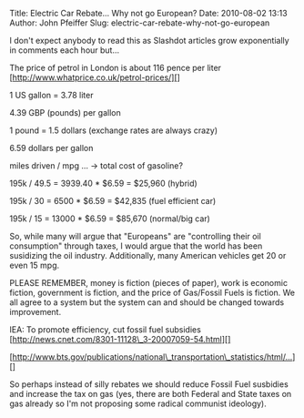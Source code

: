 Title: Electric Car Rebate... Why not go European?
Date: 2010-08-02 13:13
Author: John Pfeiffer
Slug: electric-car-rebate-why-not-go-european

<div class="field field-name-body field-type-text-with-summary field-label-hidden">
<div class="field-items">
<div class="field-item even">
I don't expect anybody to read this as Slashdot articles grow
exponentially in comments each hour but...

</p>

The price of petrol in London is about 116 pence per liter
[http://www.whatprice.co.uk/petrol-prices/][]  

1 US gallon = 3.78 liter  

4.39 GBP (pounds) per gallon  

1 pound = 1.5 dollars (exchange rates are always crazy)  

6.59 dollars per gallon

</p>

miles driven / mpg ... -\> total cost of gasoline?  

195k / 49.5 = 3939.40 \* $6.59 = $25,960 (hybrid)  

195k / 30 = 6500 \* $6.59 = $42,835 (fuel efficient car)  

195k / 15 = 13000 \* $6.59 = $85,670 (normal/big car)

</p>

So, while many will argue that "Europeans" are "controlling their oil
consumption" through taxes, I would argue that the world has been
susidizing the oil industry. Additionally, many American vehicles get 20
or even 15 mpg.

</p>

PLEASE REMEMBER, money is fiction (pieces of paper), work is economic
fiction, government is fiction, and the price of Gas/Fossil Fuels is
fiction. We all agree to a system but the system can and should be
changed towards improvement.

</p>

IEA: To promote efficiency, cut fossil fuel subsidies  
[http://news.cnet.com/8301-11128\_3-20007059-54.html][]

</p>

[http://www.bts.gov/publications/national\_transportation\_statistics/html/...][]

</p>

So perhaps instead of silly rebates we should reduce Fossil Fuel
susbidies and increase the tax on gas (yes, there are both Federal and
State taxes on gas already so I'm not proposing some radical communist
ideology).

</p>
<p>
</div>
</div>
</div>
</p>

  [http://www.whatprice.co.uk/petrol-prices/]: http://www.whatprice.co.uk/petrol-prices/
  [http://news.cnet.com/8301-11128\_3-20007059-54.html]: http://news.cnet.com/8301-11128_3-20007059-54.html
  [http://www.bts.gov/publications/national\_transportation\_statistics/html/...]:
    http://www.bts.gov/publications/national_transportation_statistics/html/table_04_23.html
